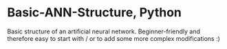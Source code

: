 # Basic-ANN-Structure, Python
Basic structure of an artificial neural network. Beginner-friendly and therefore easy to start with / or to add some more complex modifications :)
